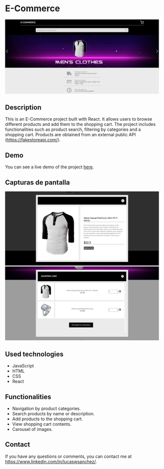 # E-Commerce 

![E-Commerce](/src/assets/images/screenshot1.png)

## Description
This is an E-Commerce project built with React. It allows users to browse different products and add them to the shopping cart. The project includes functionalities such as product search, filtering by categories and a shopping cart. Products are obtained from an external public API (https://fakestoreapi.com/).

## Demo
You can see a live demo of the project [here](https://lucaswsanchez.github.io/react-ecommerce/).

## Capturas de pantalla
![Captura de pantalla 1](/src/assets/images/screenshot2.png)
![Captura de pantalla 2](/src/assets/images/screenshot3.png)

## Used technologies
- JavaScript
- HTML
- CSS
- React

## Functionalities
- Navigation by product categories.
- Search products by name or description.
- Add products to the shopping cart.
- View shopping cart contents.
- Carousel of images.

## Contact
If you have any questions or comments, you can contact me at https://www.linkedin.com/in/lucaswsanchez/.
